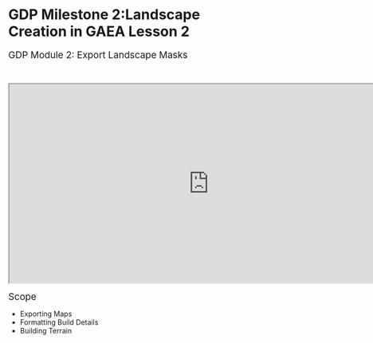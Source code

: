 # GDP Milestone 2:Landscape Creation in GAEA Lesson 2

<p><span style="font-size: 14pt;">GDP Module 2: Export Landscape Masks</span></p>
<p>&nbsp;</p>
<p><iframe title="YouTube video player" src="https://www.youtube.com/embed/9yibraq2pqM" width="800" height="400" allowfullscreen="allowfullscreen" allow="accelerometer; autoplay; clipboard-write; encrypted-media; gyroscope; picture-in-picture; web-share"></iframe></p>
<p><span style="font-size: 14pt;">Scope</span></p>
<ul>
<li>Exporting Maps</li>
<li>Formatting Build Details</li>
<li>Building Terrain</li>
</ul>